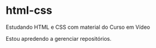 # html-css
 Estudando HTML e CSS com material do Curso em Vídeo

Estou apredendo a gerenciar repositórios.